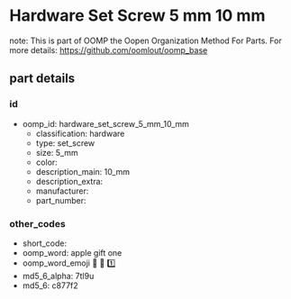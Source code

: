 # Hardware Set Screw 5 mm 10 mm  

note: This is part of OOMP the Oopen Organization Method For Parts. For more details: https://github.com/oomlout/oomp_base

##  part details





### id
* oomp_id: hardware_set_screw_5_mm_10_mm
  * classification: hardware
  * type: set_screw
  * size: 5_mm
  * color: 
  * description_main: 10_mm
  * description_extra: 
  * manufacturer: 
  * part_number: 

### other_codes
* short_code: 
* oomp_word: apple gift one
* oomp_word_emoji :apple: :gift: :one:
* md5_6_alpha: 7tl9u
* md5_6: c877f2